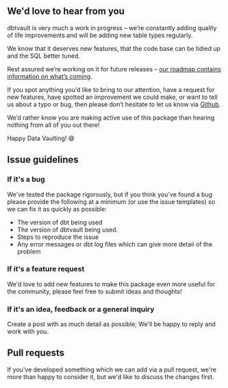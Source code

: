## We'd love to hear from you

dbtvault is very much a work in progress – we’re constantly adding quality of life improvements and will be adding
new table types regularly.

We know that it deserves new features, that the code base can be tidied up and the SQL better tuned. 

Rest assured we’re working on it for future releases – [our roadmap contains information on what’s coming](roadmap.md).
 
If you spot anything you’d like to bring to our attention, have a request for new features, have spotted an improvement we could make, 
or want to tell us about a typo or bug, then please don’t hesitate to let us know via [Github](https://github.com/Datavault-UK/dbtvault/issues). 

We’d rather know you are making active use of this package than hearing nothing from all of you out there! 

Happy Data Vaulting! :smile:

## Issue guidelines

### If it's a bug
We've tested the package rigorously, but if you think you've found a bug please provide the following 
at a minimum (or use the issue templates) so we can fix it as quickly as possible:

- The version of dbt being used
- The version of dbtvault being used.
- Steps to reproduce the issue
- Any error messages or dbt log files which can give more detail of the problem

### If it's a feature request
We'd love to add new features to make this package even more useful for the community,
please feel free to submit ideas and thoughts!

### If it's an idea, feedback or a general inquiry
Create a post with as much detail as possible; We'll be happy to reply and work with you.

## Pull requests
If you've developed something which we can add via a pull request, we're more than happy to consider it, but we'd
like to discuss the changes first.